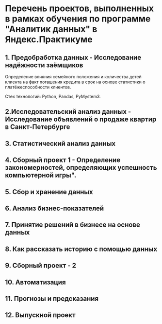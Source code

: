 # Перечень проектов, выполненных в рамках обучения по программе "Аналитик данных" в Яндекс.Практикуме
## 1. Предобработка данных - Исследование надёжности заёмщиков
Определение влияния семейного положения и количества детей клиента на факт погашения кредита в срок на основе статистики о платёжеспособности клиентов.

Стек технологий: Python, Pandas, PyMystem3.

## 2.Исследовательский анализ данных - Исследование объявлений о продаже квартир в Санкт-Петербурге


## 3. Статистический анализ данных 


## 4. Сборный проект 1 - Определение закономерностей, определяющих успешность компьютерной игры".


## 5. Сбор и хранение данных


## 6. Анализ бизнес-показателей


## 7. Принятие решений в бизнесе на основе данных


## 8. Как рассказать историю с помощью данных


## 9. Сборный проект - 2


## 10. Автоматизация


## 11. Прогнозы и предсказания


## 12. Выпускной проект

